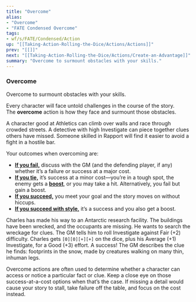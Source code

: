 ```yaml
---
title: "Overcome"
alias:
- "Overcome"
- "FATE Condensed Overcome"
tags:
- wf/s/FATE/Condensed/Action
up: "[[Taking-Action-Rolling-the-Dice/Actions/Actions]]"
prev: "[[]]"
next: "[[Taking-Action-Rolling-the-Dice/Actions/Create-an-Advantage]]"
summary: "Overcome to surmount obstacles with your skills."
---
```

### Overcome

Overcome to surmount obstacles with your skills.

Every character will face untold challenges in the course of the story. The **overcome** action is how they face and surmount those obstacles.

A character good at Athletics can climb over walls and race through crowded streets. A detective with high Investigate can piece together clues others have missed. Someone skilled in Rapport will find it easier to avoid a fight in a hostile bar.

Your outcomes when overcoming are:

- **[If you fail,](../Outcomes/Failure.md)** discuss with the GM (and the defending player, if any) whether it’s a failure or success at a major cost.
- **[If you tie,](../Outcomes/Tie.md)** it’s success at a minor cost—you’re in a tough spot, the enemy gets a **[boost](../../Aspects-and-Fate-Points/What-Kinds-of-Aspects-Are-There/Boosts.md)**, or you may take a hit. Alternatively, you fail but gain a boost.
- **[If you succeed,](../Outcomes/Success.md)** you meet your goal and the story moves on without hiccups.
- **[If you succeed with style,](../Outcomes/Success-with-Style.md)** it’s a success and you also get a boost.

Charles has made his way to an Antarctic research facility. The buildings have been wrecked, and the occupants are missing. He wants to search the wreckage for clues. The GM tells him to roll Investigate against Fair (+2) difficulty. Charles gets `[0][0][+][+]` on the dice, plus his Average (+1) Investigate, for a Good (+3) effort. A success! The GM describes the clue he finds: footprints in the snow, made by creatures walking on many thin, inhuman legs.

Overcome actions are often used to determine whether a character can access or notice a particular fact or clue. Keep a close eye on those success-at-a-cost options when that’s the case. If missing a detail would cause your story to stall, take failure off the table, and focus on the cost instead.